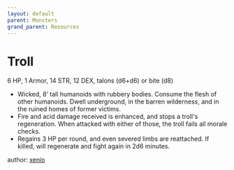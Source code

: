 ```yaml
---
layout: default
parent: Monsters
grand_parent: Resources
---
```


# Troll
6 HP, 1 Armor, 14 STR, 12 DEX, talons (d6+d6) or bite (d8)
- Wicked, 8’ tall humanoids with rubbery bodies. Consume the flesh of other humanoids. Dwell underground, in the barren  wilderness, and in the ruined homes of former victims.
- Fire and acid damage received is enhanced, and stops a troll's regeneration. When attacked with either of those, the troll fails all morale checks.
- Regains 3 HP per round, and even severed limbs are reattached. If killed, will regenerate and fight again in 2d6 minutes.

author: [xenio](https://xenioinabottle.blogspot.com)
